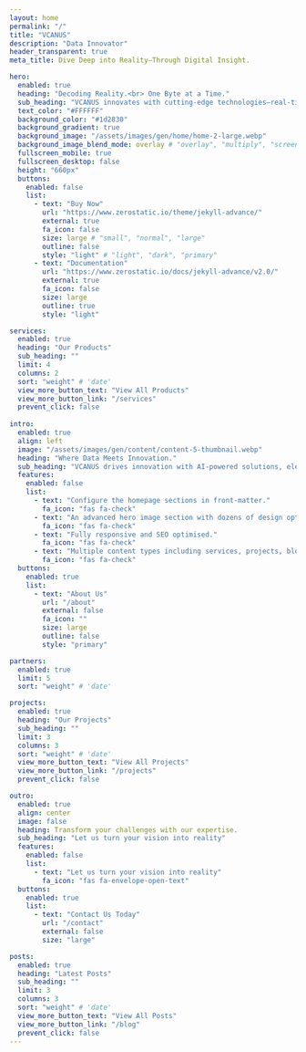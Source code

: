 ```yaml
---
layout: home
permalink: "/"
title: "VCANUS"
description: "Data Innovator"
header_transparent: true
meta_title: Dive Deep into Reality—Through Digital Insight.

hero:
  enabled: true
  heading: "Decoding Reality.<br> One Byte at a Time."
  sub_heading: "VCANUS innovates with cutting-edge technologies—real-time data analytics, edge AI, intelligent systems, and digital twins—to redefine efficiency, precision, and intelligence across industries."
  text_color: "#FFFFFF"
  background_color: "#1d2830"
  background_gradient: true
  background_image: "/assets/images/gen/home/home-2-large.webp"
  background_image_blend_mode: overlay # "overlay", "multiply", "screen"
  fullscreen_mobile: true
  fullscreen_desktop: false
  height: "660px"
  buttons:
    enabled: false
    list:
      - text: "Buy Now"
        url: "https://www.zerostatic.io/theme/jekyll-advance/"
        external: true
        fa_icon: false
        size: large # "small", "normal", "large"
        outline: false
        style: "light" # "light", "dark", "primary"
      - text: "Documentation"
        url: "https://www.zerostatic.io/docs/jekyll-advance/v2.0/"
        external: true
        fa_icon: false
        size: large
        outline: true
        style: "light"

services:
  enabled: true
  heading: "Our Products"
  sub_heading: ""
  limit: 4
  columns: 2
  sort: "weight" # 'date'
  view_more_button_text: "View All Products"
  view_more_button_link: "/services"
  prevent_click: false
 
intro:
  enabled: true
  align: left
  image: "/assets/images/gen/content/content-5-thumbnail.webp"
  heading: "Where Data Meets Innovation."
  sub_heading: "VCANUS drives innovation with AI-powered solutions, elevating precision and efficiency to new levels for smarter, faster, and future-ready operations."
  features:
    enabled: false
    list:
      - text: "Configure the homepage sections in front-matter."
        fa_icon: "fas fa-check"
      - text: "An advanced hero image section with dozens of design options."
        fa_icon: "fas fa-check"
      - text: "Fully responsive and SEO optimised."
        fa_icon: "fas fa-check"
      - text: "Multiple content types including services, projects, blog and more."
        fa_icon: "fas fa-check"
  buttons:
    enabled: true
    list:
      - text: "About Us"
        url: "/about"
        external: false
        fa_icon: ""
        size: large
        outline: false
        style: "primary"

partners:
  enabled: true
  limit: 5
  sort: "weight" # 'date'

projects:
  enabled: true
  heading: "Our Projects"
  sub_heading: ""
  limit: 3
  columns: 3
  sort: "weight" # 'date'
  view_more_button_text: "View All Projects"
  view_more_button_link: "/projects"
  prevent_click: false

outro:
  enabled: true
  align: center
  image: false
  heading: Transform your challenges with our expertise.
  sub_heading: "Let us turn your vision into reality"
  features:
    enabled: false
    list:
      - text: "Let us turn your vision into reality"
        fa_icon: "fas fa-envelope-open-text"
  buttons:
    enabled: true
    list:
      - text: "Contact Us Today"
        url: "/contact"
        external: false
        size: "large"

posts:
  enabled: true
  heading: "Latest Posts"
  sub_heading: ""
  limit: 3
  columns: 3
  sort: "weight" # 'date'
  view_more_button_text: "View All Posts"
  view_more_button_link: "/blog"
  prevent_click: false
---
```

